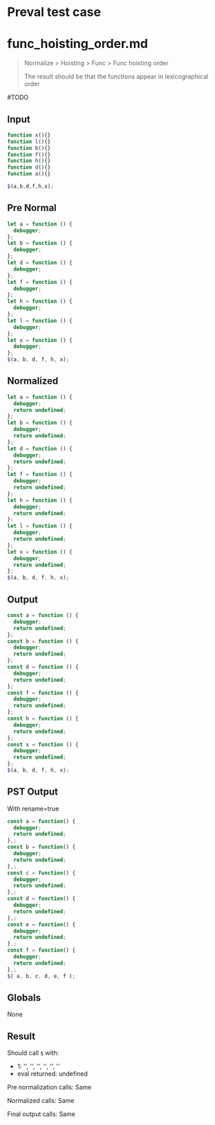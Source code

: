 # Preval test case

# func_hoisting_order.md

> Normalize > Hoisting > Func > Func hoisting order
>
> The result should be that the functions appear in lexicographical order

#TODO

## Input

`````js filename=intro
function x(){}
function l(){}
function b(){}
function f(){}
function h(){}
function d(){}
function a(){}

$(a,b,d,f,h,x);
`````

## Pre Normal

`````js filename=intro
let a = function () {
  debugger;
};
let b = function () {
  debugger;
};
let d = function () {
  debugger;
};
let f = function () {
  debugger;
};
let h = function () {
  debugger;
};
let l = function () {
  debugger;
};
let x = function () {
  debugger;
};
$(a, b, d, f, h, x);
`````

## Normalized

`````js filename=intro
let a = function () {
  debugger;
  return undefined;
};
let b = function () {
  debugger;
  return undefined;
};
let d = function () {
  debugger;
  return undefined;
};
let f = function () {
  debugger;
  return undefined;
};
let h = function () {
  debugger;
  return undefined;
};
let l = function () {
  debugger;
  return undefined;
};
let x = function () {
  debugger;
  return undefined;
};
$(a, b, d, f, h, x);
`````

## Output

`````js filename=intro
const a = function () {
  debugger;
  return undefined;
};
const b = function () {
  debugger;
  return undefined;
};
const d = function () {
  debugger;
  return undefined;
};
const f = function () {
  debugger;
  return undefined;
};
const h = function () {
  debugger;
  return undefined;
};
const x = function () {
  debugger;
  return undefined;
};
$(a, b, d, f, h, x);
`````

## PST Output

With rename=true

`````js filename=intro
const a = function() {
  debugger;
  return undefined;
},;
const b = function() {
  debugger;
  return undefined;
},;
const c = function() {
  debugger;
  return undefined;
},;
const d = function() {
  debugger;
  return undefined;
},;
const e = function() {
  debugger;
  return undefined;
},;
const f = function() {
  debugger;
  return undefined;
},;
$( a, b, c, d, e, f );
`````

## Globals

None

## Result

Should call `$` with:
 - 1: '<function>', '<function>', '<function>', '<function>', '<function>', '<function>'
 - eval returned: undefined

Pre normalization calls: Same

Normalized calls: Same

Final output calls: Same
